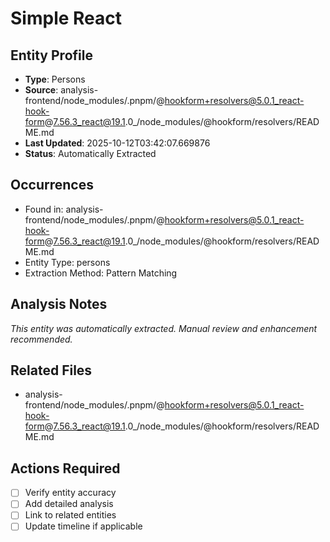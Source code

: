 # Simple React

## Entity Profile
- **Type**: Persons
- **Source**: analysis-frontend/node_modules/.pnpm/@hookform+resolvers@5.0.1_react-hook-form@7.56.3_react@19.1.0_/node_modules/@hookform/resolvers/README.md
- **Last Updated**: 2025-10-12T03:42:07.669876
- **Status**: Automatically Extracted

## Occurrences
- Found in: analysis-frontend/node_modules/.pnpm/@hookform+resolvers@5.0.1_react-hook-form@7.56.3_react@19.1.0_/node_modules/@hookform/resolvers/README.md
- Entity Type: persons
- Extraction Method: Pattern Matching

## Analysis Notes
*This entity was automatically extracted. Manual review and enhancement recommended.*

## Related Files
- analysis-frontend/node_modules/.pnpm/@hookform+resolvers@5.0.1_react-hook-form@7.56.3_react@19.1.0_/node_modules/@hookform/resolvers/README.md

## Actions Required
- [ ] Verify entity accuracy
- [ ] Add detailed analysis
- [ ] Link to related entities
- [ ] Update timeline if applicable
